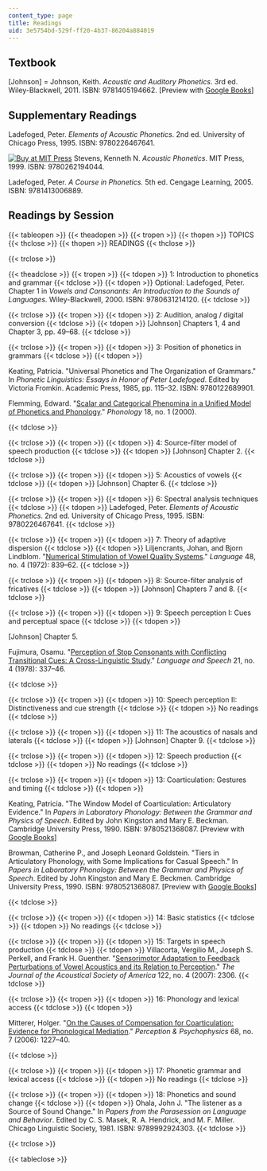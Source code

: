```yaml
---
content_type: page
title: Readings
uid: 3e5754bd-529f-ff20-4b37-86204a884019
---
```


Textbook
--------

\[Johnson\] = Johnson, Keith. _Acoustic and Auditory Phonetics_. 3rd ed. Wiley-Blackwell, 2011. ISBN: 9781405194662. \[Preview with [Google Books](http://books.google.com/books?id=sKOUKJXbmYMC&pg=PAfrontcover)\]

Supplementary Readings
----------------------

Ladefoged, Peter. _Elements of Acoustic Phonetics_. 2nd ed. University of Chicago Press, 1995. ISBN: 9780226467641.

[![Buy at MIT Press](/images/mp_logo.gif)](https://mitpress.mit.edu/9780262194044) Stevens, Kenneth N. _Acoustic Phonetics_. MIT Press, 1999. ISBN: 9780262194044.

Ladefoged, Peter. _A Course in Phonetics._ 5th ed. Cengage Learning, 2005. ISBN: 9781413006889.

Readings by Session
-------------------

{{< tableopen >}}
{{< theadopen >}}
{{< tropen >}}
{{< thopen >}}
TOPICS
{{< thclose >}}
{{< thopen >}}
READINGS
{{< thclose >}}

{{< trclose >}}

{{< theadclose >}}
{{< tropen >}}
{{< tdopen >}}
1: Introduction to phonetics and grammar
{{< tdclose >}}
{{< tdopen >}}
Optional: Ladefoged, Peter. Chapter 1 in _Vowels and Consonants: An Introduction to the Sounds of Languages_. Wiley-Blackwell, 2000. ISBN: 9780631214120.
{{< tdclose >}}

{{< trclose >}}
{{< tropen >}}
{{< tdopen >}}
2: Audition, analog / digital conversion
{{< tdclose >}}
{{< tdopen >}}
\[Johnson\] Chapters 1, 4 and Chapter 3, pp. 49–68.
{{< tdclose >}}

{{< trclose >}}
{{< tropen >}}
{{< tdopen >}}
3: Position of phonetics in grammars
{{< tdclose >}}
{{< tdopen >}}


Keating, Patricia. "Universal Phonetics and The Organization of Grammars." In _Phonetic Linguistics: Essays in Honor of Peter Ladefoged_. Edited by Victoria Fromkin. Academic Press, 1985, pp. 115–32. ISBN: 9780122689901.

Flemming, Edward. "[Scalar and Categorical Phenomina in a Unified Model of Phonetics and Phonology](https://www.researchgate.net/publication/2437637_Scalar_and_Categorical_Phenomena_in_a_Unified_Model_of_Phonetics_and_Phonology)." _Phonology_ 18, no. 1 (2000).


{{< tdclose >}}

{{< trclose >}}
{{< tropen >}}
{{< tdopen >}}
4: Source-filter model of speech production
{{< tdclose >}}
{{< tdopen >}}
\[Johnson\] Chapter 2.
{{< tdclose >}}

{{< trclose >}}
{{< tropen >}}
{{< tdopen >}}
5: Acoustics of vowels
{{< tdclose >}}
{{< tdopen >}}
\[Johnson\] Chapter 6.
{{< tdclose >}}

{{< trclose >}}
{{< tropen >}}
{{< tdopen >}}
6: Spectral analysis techniques
{{< tdclose >}}
{{< tdopen >}}
Ladefoged, Peter. _Elements of Acoustic Phonetics_. 2nd ed. University of Chicago Press, 1995. ISBN: 9780226467641.
{{< tdclose >}}

{{< trclose >}}
{{< tropen >}}
{{< tdopen >}}
7: Theory of adaptive dispersion
{{< tdclose >}}
{{< tdopen >}}
Liljencrants, Johan, and Bjorn Lindblom. "[Numerical Stimulation of Vowel Quality Systems](http://www.jstor.org/stable/411991)." _Language_ 48, no. 4 (1972): 839–62.
{{< tdclose >}}

{{< trclose >}}
{{< tropen >}}
{{< tdopen >}}
8: Source-filter analysis of fricatives
{{< tdclose >}}
{{< tdopen >}}
\[Johnson\] Chapters 7 and 8.
{{< tdclose >}}

{{< trclose >}}
{{< tropen >}}
{{< tdopen >}}
9: Speech perception I: Cues and perceptual space
{{< tdclose >}}
{{< tdopen >}}


\[Johnson\] Chapter 5.

Fujimura, Osamu. "[Perception of Stop Consonants with Conflicting Transitional Cues: A Cross-Linguistic Study](http://journals.sagepub.com/doi/abs/10.1177/002383097802100408)." _Language and Speech_ 21, no. 4 (1978): 337–46.


{{< tdclose >}}

{{< trclose >}}
{{< tropen >}}
{{< tdopen >}}
10: Speech perception II: Distinctiveness and cue strength
{{< tdclose >}}
{{< tdopen >}}
No readings
{{< tdclose >}}

{{< trclose >}}
{{< tropen >}}
{{< tdopen >}}
11: The acoustics of nasals and laterals
{{< tdclose >}}
{{< tdopen >}}
\[Johnson\] Chapter 9.
{{< tdclose >}}

{{< trclose >}}
{{< tropen >}}
{{< tdopen >}}
12: Speech production
{{< tdclose >}}
{{< tdopen >}}
No readings
{{< tdclose >}}

{{< trclose >}}
{{< tropen >}}
{{< tdopen >}}
13: Coarticulation: Gestures and timing
{{< tdclose >}}
{{< tdopen >}}


Keating, Patricia. "The Window Model of Coarticulation: Articulatory Evidence." In _Papers in Laboratory Phonology: Between the Grammar and Physics of Speech_. Edited by John Kingston and Mary E. Beckman. Cambridge University Press, 1990. ISBN: 9780521368087. \[Preview with [Google Books](http://books.google.com/books?id=bDbnZsYyAncC&pg=PA451=onepage)\]

Browman, Catherine P., and Joseph Leonard Goldstein. "Tiers in Articulatory Phonology, with Some Implications for Casual Speech." In _Papers in Laboratory Phonology: Between the Grammar and Physics of Speech_. Edited by John Kingston and Mary E. Beckmen. Cambridge University Press, 1990. ISBN: 9780521368087. \[Preview with [Google Books](http://books.google.com/books?id=bDbnZsYyAncC&pg=PA341=onepage)\]


{{< tdclose >}}

{{< trclose >}}
{{< tropen >}}
{{< tdopen >}}
14: Basic statistics
{{< tdclose >}}
{{< tdopen >}}
No readings
{{< tdclose >}}

{{< trclose >}}
{{< tropen >}}
{{< tdopen >}}
15: Targets in speech production
{{< tdclose >}}
{{< tdopen >}}
Villacorta, Vergilio M., Joseph S. Perkell, and Frank H. Guenther. "[Sensorimotor Adaptation to Feedback Perturbations of Vowel Acoustics and its Relation to Perception](https://doi.org/10.1121/1.2773966)." _The Journal of the Acoustical Society of America_ 122, no. 4 (2007): 2306.
{{< tdclose >}}

{{< trclose >}}
{{< tropen >}}
{{< tdopen >}}
16: Phonology and lexical access
{{< tdclose >}}
{{< tdopen >}}


Mitterer, Holger. "[On the Causes of Compensation for Coarticulation: Evidence for Phonological Mediation](https://doi.org/10.3758/BF03193723)." _Perception & Psychophysics_ 68, no. 7 (2006): 1227–40.


{{< tdclose >}}

{{< trclose >}}
{{< tropen >}}
{{< tdopen >}}
17: Phonetic grammar and lexical access
{{< tdclose >}}
{{< tdopen >}}
No readings
{{< tdclose >}}

{{< trclose >}}
{{< tropen >}}
{{< tdopen >}}
18: Phonetics and sound change
{{< tdclose >}}
{{< tdopen >}}
Ohala, John J. "The listener as a Source of Sound Change." In _Papers from the Parasession on Language and Behavior_. Edited by C. S. Masek, R. A. Hendrick, and M. F. Miller. Chicago Linguistic Society, 1981. ISBN: 9789992924303.
{{< tdclose >}}

{{< trclose >}}

{{< tableclose >}}